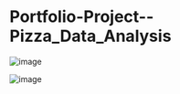 # Portfolio-Project--Pizza_Data_Analysis
![image](https://github.com/Dangal-Santosh/Portfolio-Project--Pizza_Data_Analysis/assets/71684338/7101dab4-6b01-4d45-918b-ce0a651f13b2)

![image](https://github.com/Dangal-Santosh/Portfolio-Project--Pizza_Data_Analysis/assets/71684338/a3db2de5-c304-4eb4-adce-a4196b3842cb)


